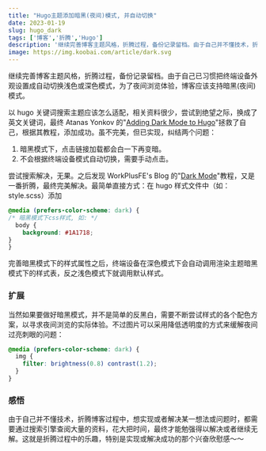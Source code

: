 ```yaml
---
title: "Hugo主题添加暗黑(夜间)模式, 并自动切换"
date: 2023-01-19
slug: hugo_dark
tags: ['博客','折腾','Hugo']
description: '继续完善博客主题风格，折腾过程，备份记录留档。由于自己并不懂技术，折腾博客过程中，想实现或者解决某一想法或问题时，都需要通过搜索引擎查阅大量的资料，花大把时间，最终才能勉强得以解决或者继续无解。这就是折腾过程中的乐趣，特别是实现或解决成功的那个兴奋欣慰感～～'
image: https://img.koobai.com/article/dark.svg
---
```

继续完善博客主题风格，折腾过程，备份记录留档。由于自己已习惯把终端设备外观设置成自动切换浅色或深色模式，为了夜间浏览体验，博客应该支持暗黑(夜间)模式。

以 hugo 关键词搜索主题应该怎么适配，相关资料很少，尝试到绝望之际，换成了英文关键词，最终 Atanas Yonkov 的"[Adding Dark Mode to Hugo](https://yonkov.github.io/post/add-dark-mode-toggle-to-hugo/)"拯救了自己，根据其教程，添加成功。虽不完美，但已实现，纠结两个问题：

1. 暗黑模式下，点击链接加载都会白一下再变暗。
2. 不会根据终端设备模式自动切换，需要手动点击。

尝试搜索解决，无果。之后发现 WorkPlusFE's Blog 的"[Dark Mode](https://fe-blog.workplus.io/dark-mode-guide-on-web)"教程，又是一番折腾，最终完美解决。最简单直接方式：在 hugo 样式文件中（如：style.scss）添加

```css
@media (prefers-color-scheme: dark) {
/* 暗黑模式下css样式, 如: */
  body {
    background: #1A1718;
}
}
```

完善暗黑模式下的样式属性之后，终端设备在深色模式下会自动调用渲染主题暗黑模式下的样式表，反之浅色模式下就调用默认样式。

### 扩展

当然如果要做好暗黑模式，并不是简单的反黑白，需要不断尝试样式的各个配色方案，以寻求夜间浏览的实际体验。不过图片可以采用降低透明度的方式来缓解夜间过亮刺眼的问题：

```css
@media (prefers-color-scheme: dark) {
  img {
    filter: brightness(0.8) contrast(1.2);
  }
}
```

### 感悟

由于自己并不懂技术，折腾博客过程中，想实现或者解决某一想法或问题时，都需要通过搜索引擎查阅大量的资料，花大把时间，最终才能勉强得以解决或者继续无解。这就是折腾过程中的乐趣，特别是实现或解决成功的那个兴奋欣慰感～～
